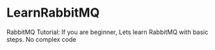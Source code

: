 # LearnRabbitMQ
RabbitMQ Tutorial: If you are beginner, Lets learn RabbitMQ with basic steps. No complex code
